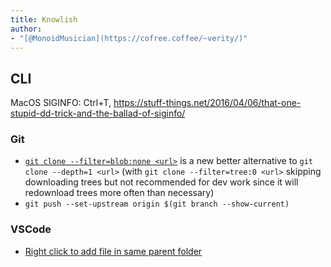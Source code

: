 ```yaml
---
title: Knowlish
author:
- "[@MonoidMusician](https://cofree.coffee/~verity/)"
---
```


## CLI

MacOS SIGINFO: Ctrl+T, https://stuff-things.net/2016/04/06/that-one-stupid-dd-trick-and-the-ballad-of-siginfo/

### Git

- [`git clone --filter=blob:none <url>`](https://github.blog/2020-12-21-get-up-to-speed-with-partial-clone-and-shallow-clone/) is a new better alternative to `git clone --depth=1 <url>` (with `git clone --filter=tree:0 <url>` skipping downloading trees but not recommended for dev work since it will redownload trees more often than necessary)
- `git push --set-upstream origin $(git branch --show-current)`

### VSCode

- [Right click to add file in same parent folder](https://github.com/microsoft/vscode/issues/83693#issuecomment-782810618)
